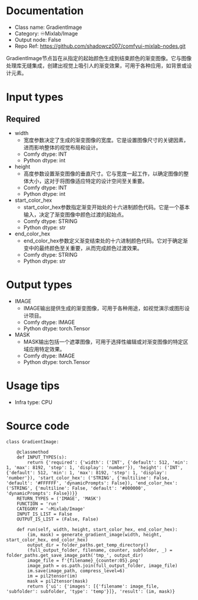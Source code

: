 # Documentation
- Class name: GradientImage
- Category: ♾️Mixlab/Image
- Output node: False
- Repo Ref: https://github.com/shadowcz007/comfyui-mixlab-nodes.git

GradientImage节点旨在从指定的起始颜色生成到结束颜色的渐变图像。它与图像处理库无缝集成，创建出视觉上吸引人的渐变效果，可用于各种应用，如背景或设计元素。

# Input types
## Required
- width
    - 宽度参数决定了生成的渐变图像的宽度。它是设置图像尺寸的关键因素，进而影响整体的视觉布局和设计。
    - Comfy dtype: INT
    - Python dtype: int
- height
    - 高度参数设置渐变图像的垂直尺寸。它与宽度一起工作，以确定图像的整体大小，这对于将图像适应特定的设计空间至关重要。
    - Comfy dtype: INT
    - Python dtype: int
- start_color_hex
    - start_color_hex参数指定渐变开始处的十六进制颜色代码。它是一个基本输入，决定了渐变图像中颜色过渡的起始点。
    - Comfy dtype: STRING
    - Python dtype: str
- end_color_hex
    - end_color_hex参数定义渐变结束处的十六进制颜色代码。它对于确定渐变中的最终颜色至关重要，从而完成颜色过渡效果。
    - Comfy dtype: STRING
    - Python dtype: str

# Output types
- IMAGE
    - IMAGE输出提供生成的渐变图像，可用于各种用途，如视觉演示或图形设计项目。
    - Comfy dtype: IMAGE
    - Python dtype: torch.Tensor
- MASK
    - MASK输出包括一个遮罩图像，可用于选择性编辑或对渐变图像的特定区域应用特定效果。
    - Comfy dtype: IMAGE
    - Python dtype: torch.Tensor

# Usage tips
- Infra type: CPU

# Source code
```
class GradientImage:

    @classmethod
    def INPUT_TYPES(s):
        return {'required': {'width': ('INT', {'default': 512, 'min': 1, 'max': 8192, 'step': 1, 'display': 'number'}), 'height': ('INT', {'default': 512, 'min': 1, 'max': 8192, 'step': 1, 'display': 'number'}), 'start_color_hex': ('STRING', {'multiline': False, 'default': '#FFFFFF', 'dynamicPrompts': False}), 'end_color_hex': ('STRING', {'multiline': False, 'default': '#000000', 'dynamicPrompts': False})}}
    RETURN_TYPES = ('IMAGE', 'MASK')
    FUNCTION = 'run'
    CATEGORY = '♾️Mixlab/Image'
    INPUT_IS_LIST = False
    OUTPUT_IS_LIST = (False, False)

    def run(self, width, height, start_color_hex, end_color_hex):
        (im, mask) = generate_gradient_image(width, height, start_color_hex, end_color_hex)
        output_dir = folder_paths.get_temp_directory()
        (full_output_folder, filename, counter, subfolder, _) = folder_paths.get_save_image_path('tmp_', output_dir)
        image_file = f'{filename}_{counter:05}.png'
        image_path = os.path.join(full_output_folder, image_file)
        im.save(image_path, compress_level=6)
        im = pil2tensor(im)
        mask = pil2tensor(mask)
        return {'ui': {'images': [{'filename': image_file, 'subfolder': subfolder, 'type': 'temp'}]}, 'result': (im, mask)}
```